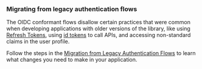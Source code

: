 ### Migrating from legacy authentication flows

The OIDC conformant flows disallow certain practices that were common when developing applications with older versions of the library, like using [Refresh Tokens](tokens/refresh-token), using [id tokens](/tokens/id-token) to call APIs, and accessing non-standard claims in the user profile.

Follow the steps in the [Migration from Legacy Authentication Flows](guides/migration-legacy-flows) to learn what changes you need to make in your application.
